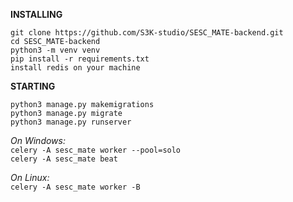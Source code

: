 **INSTALLING**

`git clone https://github.com/S3K-studio/SESC_MATE-backend.git`  
`cd SESC_MATE-backend`  
`python3 -m venv venv`  
`pip install -r requirements.txt`  
`install redis on your machine`

**STARTING**

`python3 manage.py makemigrations`  
`python3 manage.py migrate`  
`python3 manage.py runserver`

*On Windows:*   
`celery -A sesc_mate worker --pool=solo`    
`celery -A sesc_mate beat`  

*On Linux:*   
`celery -A sesc_mate worker -B`
